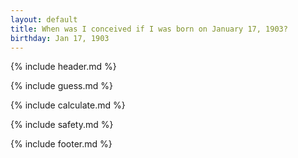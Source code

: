 ```yaml
---
layout: default
title: When was I conceived if I was born on January 17, 1903?
birthday: Jan 17, 1903
---
```


{% include header.md %}

{% include guess.md %}

{% include calculate.md %}

{% include safety.md %}

{% include footer.md %}



